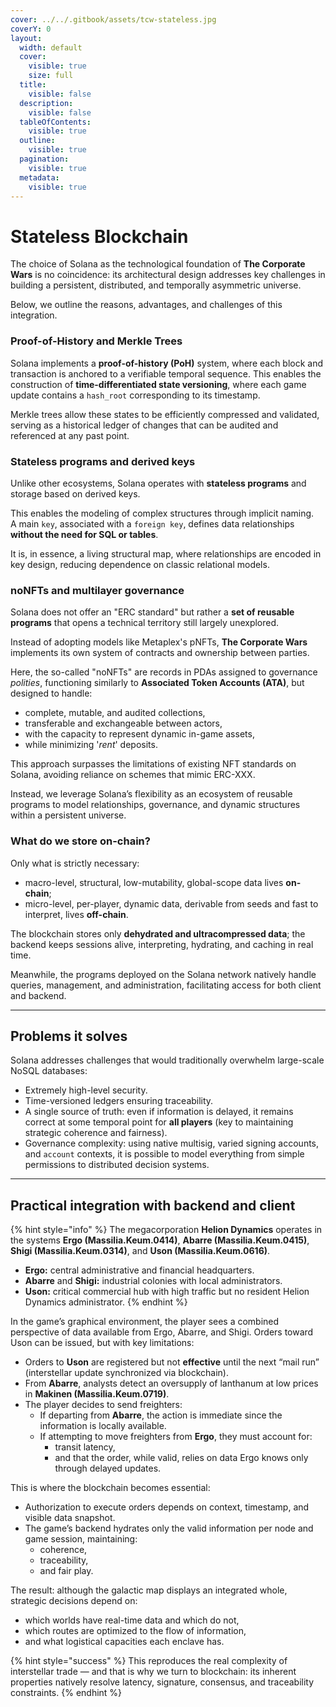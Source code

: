 ```yaml
---
cover: ../../.gitbook/assets/tcw-stateless.jpg
coverY: 0
layout:
  width: default
  cover:
    visible: true
    size: full
  title:
    visible: false
  description:
    visible: false
  tableOfContents:
    visible: true
  outline:
    visible: true
  pagination:
    visible: true
  metadata:
    visible: true
---
```


# Stateless Blockchain

The choice of Solana as the technological foundation of **The Corporate Wars** is no coincidence: its architectural design addresses key challenges in building a persistent, distributed, and temporally asymmetric universe.

Below, we outline the reasons, advantages, and challenges of this integration.

### Proof-of-History and Merkle Trees

Solana implements a **proof-of-history (PoH)** system, where each block and transaction is anchored to a verifiable temporal sequence. This enables the construction of **time-differentiated state versioning**, where each game update contains a `hash_root` corresponding to its timestamp.

Merkle trees allow these states to be efficiently compressed and validated, serving as a historical ledger of changes that can be audited and referenced at any past point.

### Stateless programs and derived keys

Unlike other ecosystems, Solana operates with **stateless programs** and storage based on derived keys.

This enables the modeling of complex structures through implicit naming.\
A main `key`, associated with a `foreign key`, defines data relationships **without the need for SQL or tables**.

It is, in essence, a living structural map, where relationships are encoded in key design, reducing dependence on classic relational models.

### noNFTs and multilayer governance

Solana does not offer an "ERC standard" but rather a **set of reusable programs** that opens a technical territory still largely unexplored.

Instead of adopting models like Metaplex's pNFTs, **The Corporate Wars** implements its own system of contracts and ownership between parties.

Here, the so-called "noNFTs" are records in PDAs assigned to governance _polities_, functioning similarly to **Associated Token Accounts (ATA)**, but designed to handle:

* complete, mutable, and audited collections,
* transferable and exchangeable between actors,
* with the capacity to represent dynamic in-game assets,
* while minimizing '_rent_' deposits.

This approach surpasses the limitations of existing NFT standards on Solana, avoiding reliance on schemes that mimic ERC-XXX.

Instead, we leverage Solana’s flexibility as an ecosystem of reusable programs to model relationships, governance, and dynamic structures within a persistent universe.

### What do we store on-chain?

Only what is strictly necessary:

* macro-level, structural, low-mutability, global-scope data lives **on-chain**;
* micro-level, per-player, dynamic data, derivable from seeds and fast to interpret, lives **off-chain**.

The blockchain stores only **dehydrated and ultracompressed data**; the backend keeps sessions alive, interpreting, hydrating, and caching in real time.

Meanwhile, the programs deployed on the Solana network natively handle queries, management, and administration, facilitating access for both client and backend.

***

## Problems it solves

Solana addresses challenges that would traditionally overwhelm large-scale NoSQL databases:

* Extremely high-level security.
* Time-versioned ledgers ensuring traceability.
* A single source of truth: even if information is delayed, it remains correct at some temporal point for **all players** (key to maintaining strategic coherence and fairness).
* Governance complexity: using native multisig, varied signing accounts, and `account` contexts, it is possible to model everything from simple permissions to distributed decision systems.

***

## Practical integration with backend and client

{% hint style="info" %}
The megacorporation **Helion Dynamics** operates in the systems **Ergo (Massilia.Keum.0414)**, **Abarre (Massilia.Keum.0415)**, **Shigi (Massilia.Keum.0314)**, and **Uson (Massilia.Keum.0616)**.

* **Ergo:** central administrative and financial headquarters.
* **Abarre** and **Shigi:** industrial colonies with local administrators.
* **Uson:** critical commercial hub with high traffic but no resident Helion Dynamics administrator.
{% endhint %}

In the game’s graphical environment, the player sees a combined perspective of data available from Ergo, Abarre, and Shigi. Orders toward Uson can be issued, but with key limitations:

* Orders to **Uson** are registered but not **effective** until the next “mail run” (interstellar update synchronized via blockchain).
* From **Abarre**, analysts detect an oversupply of lanthanum at low prices in **Makinen (Massilia.Keum.0719)**.
* The player decides to send freighters:
  * If departing from **Abarre**, the action is immediate since the information is locally available.
  * If attempting to move freighters from **Ergo**, they must account for:
    * transit latency,
    * and that the order, while valid, relies on data Ergo knows only through delayed updates.

This is where the blockchain becomes essential:

* Authorization to execute orders depends on context, timestamp, and visible data snapshot.
* The game’s backend hydrates only the valid information per node and game session, maintaining:
  * coherence,
  * traceability,
  * and fair play.

The result: although the galactic map displays an integrated whole, strategic decisions depend on:

* which worlds have real-time data and which do not,
* which routes are optimized to the flow of information,
* and what logistical capacities each enclave has.

{% hint style="success" %}
This reproduces the real complexity of interstellar trade — and that is why we turn to blockchain: its inherent properties natively resolve latency, signature, consensus, and traceability constraints.
{% endhint %}
